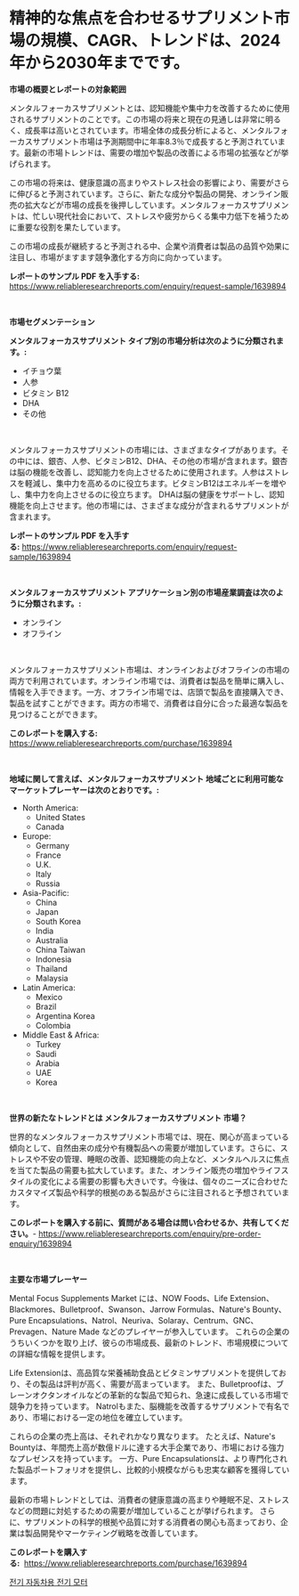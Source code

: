 <p><h1>精神的な焦点を合わせるサプリメント市場の規模、CAGR、トレンドは、2024年から2030年までです。</h1></p><p><strong>市場の概要とレポートの対象範囲</strong></p>
<p><p>メンタルフォーカスサプリメントとは、認知機能や集中力を改善するために使用されるサプリメントのことです。この市場の将来と現在の見通しは非常に明るく、成長率は高いとされています。市場全体の成長分析によると、メンタルフォーカスサプリメント市場は予測期間中に年率8.3％で成長すると予測されています。最新の市場トレンドは、需要の増加や製品の改善による市場の拡張などが挙げられます。</p><p>この市場の将来は、健康意識の高まりやストレス社会の影響により、需要がさらに伸びると予測されています。さらに、新たな成分や製品の開発、オンライン販売の拡大などが市場の成長を後押ししています。メンタルフォーカスサプリメントは、忙しい現代社会において、ストレスや疲労からくる集中力低下を補うために重要な役割を果たしています。</p><p>この市場の成長が継続すると予測される中、企業や消費者は製品の品質や効果に注目し、市場がますます競争激化する方向に向かっています。</p></p>
<p><strong>レポートのサンプル PDF を入手する:</strong> <a href="https://www.reliableresearchreports.com/enquiry/request-sample/1639894">https://www.reliableresearchreports.com/enquiry/request-sample/1639894</a></p>
<p>&nbsp;</p>
<p><strong>市場セグメンテーション</strong></p>
<p><strong>メンタルフォーカスサプリメント タイプ別の市場分析は次のように分類されます。:</strong></p>
<p><ul><li>イチョウ葉</li><li>人参</li><li>ビタミン B12</li><li>DHA</li><li>その他</li></ul></p>
<p>&nbsp;</p>
<p><p>メンタルフォーカスサプリメントの市場には、さまざまなタイプがあります。その中には、銀杏、人参、ビタミンB12、DHA、その他の市場が含まれます。銀杏は脳の機能を改善し、認知能力を向上させるために使用されます。人参はストレスを軽減し、集中力を高めるのに役立ちます。ビタミンB12はエネルギーを増やし、集中力を向上させるのに役立ちます。 DHAは脳の健康をサポートし、認知機能を向上させます。他の市場には、さまざまな成分が含まれるサプリメントが含まれます。</p></p>
<p><strong>レポートのサンプル PDF を入手する:</strong>&nbsp;<a href="https://www.reliableresearchreports.com/enquiry/request-sample/1639894">https://www.reliableresearchreports.com/enquiry/request-sample/1639894</a></p>
<p>&nbsp;</p>
<p><strong> メンタルフォーカスサプリメント アプリケーション別の市場産業調査は次のように分類されます。:</strong></p>
<p><ul><li>オンライン</li><li>オフライン</li></ul></p>
<p>&nbsp;</p>
<p><p>メンタルフォーカスサプリメント市場は、オンラインおよびオフラインの市場の両方で利用されています。オンライン市場では、消費者は製品を簡単に購入し、情報を入手できます。一方、オフライン市場では、店頭で製品を直接購入でき、製品を試すことができます。両方の市場で、消費者は自分に合った最適な製品を見つけることができます。</p></p>
<p><strong>このレポートを購入する:</strong>&nbsp; <a href="https://www.reliableresearchreports.com/purchase/1639894">https://www.reliableresearchreports.com/purchase/1639894</a></p>
<p>&nbsp;</p>
<p><strong>地域に関して言えば、メンタルフォーカスサプリメント 地域ごとに利用可能なマーケットプレーヤーは次のとおりです。:</strong></p>
<p><ul>
    <li>
        North America:
        <ul>
            <li>United States</li>
            <li>Canada</li>
        </ul>
    </li>
    <li>
        Europe:
        <ul>
            <li>Germany</li>
            <li>France</li>
            <li>U.K.</li>
            <li>Italy</li>
            <li>Russia</li>
        </ul>
    </li>
    <li>
        Asia-Pacific:
        <ul>
            <li>China</li>
            <li>Japan</li>
            <li>South Korea</li>
            <li>India</li>
            <li>Australia</li>
            <li>China Taiwan</li>
            <li>Indonesia</li>
            <li>Thailand</li>
            <li>Malaysia</li>
        </ul>
    </li>
    <li>
        Latin America:
        <ul>
            <li>Mexico</li>
            <li>Brazil</li>
            <li>Argentina Korea</li>
            <li>Colombia</li>
        </ul>
    </li>
    <li>
        Middle East & Africa:
        <ul>
            <li>Turkey</li>
            <li>Saudi</li>
            <li>Arabia</li>
            <li>UAE</li>
            <li>Korea</li>
        </ul>
    </li>
    </ul></p>
<p>&nbsp;</p>
<p><strong>世界の新たなトレンドとは メンタルフォーカスサプリメント 市場？</strong></p>
<p><p>世界的なメンタルフォーカスサプリメント市場では、現在、関心が高まっている傾向として、自然由来の成分や有機製品への需要が増加しています。さらに、ストレスや不安の管理、睡眠の改善、認知機能の向上など、メンタルヘルスに焦点を当てた製品の需要も拡大しています。また、オンライン販売の増加やライフスタイルの変化による需要の影響も大きいです。今後は、個々のニーズに合わせたカスタマイズ製品や科学的根拠のある製品がさらに注目されると予想されています。</p></p>
<p><strong>このレポートを購入する前に、質問がある場合は問い合わせるか、共有してください。</strong>- <a href="https://www.reliableresearchreports.com/enquiry/pre-order-enquiry/1639894">https://www.reliableresearchreports.com/enquiry/pre-order-enquiry/1639894</a></p>
<p>&nbsp;</p>
<p><strong>主要な市場プレーヤー</strong></p>
<p><p>Mental Focus Supplements Market には、NOW Foods、Life Extension、Blackmores、Bulletproof、Swanson、Jarrow Formulas、Nature's Bounty、Pure Encapsulations、Natrol、Neuriva、Solaray、Centrum、GNC、Prevagen、Nature Made などのプレイヤーが参入しています。 これらの企業のうちいくつかを取り上げ、彼らの市場成長、最新のトレンド、市場規模についての詳細な情報を提供します。</p><p>Life Extensionは、高品質な栄養補助食品とビタミンサプリメントを提供しており、その製品は評判が高く、需要が高まっています。 また、Bulletproofは、ブレーンオクタンオイルなどの革新的な製品で知られ、急速に成長している市場で競争力を持っています。 Natrolもまた、脳機能を改善するサプリメントで有名であり、市場における一定の地位を確立しています。</p><p>これらの企業の売上高は、それぞれかなり異なります。 たとえば、Nature's Bountyは、年間売上高が数億ドルに達する大手企業であり、市場における強力なプレゼンスを持っています。 一方、Pure Encapsulationsは、より専門化された製品ポートフォリオを提供し、比較的小規模ながらも忠実な顧客を獲得しています。</p><p>最新の市場トレンドとしては、消費者の健康意識の高まりや睡眠不足、ストレスなどの問題に対処するための需要が増加していることが挙げられます。 さらに、サプリメントの科学的根拠や品質に対する消費者の関心も高まっており、企業は製品開発やマーケティング戦略を改善しています。</p></p>
<p><strong>このレポートを購入する:</strong>&nbsp;&nbsp;<a href="https://www.reliableresearchreports.com/purchase/1639894">https://www.reliableresearchreports.com/purchase/1639894</a></p>
<p><p><a href="https://github.com/darrellockm3ytan895656/Market-Research-Report-List-1/blob/main/39853828730.md">전기 자동차용 전기 모터</a></p></p>